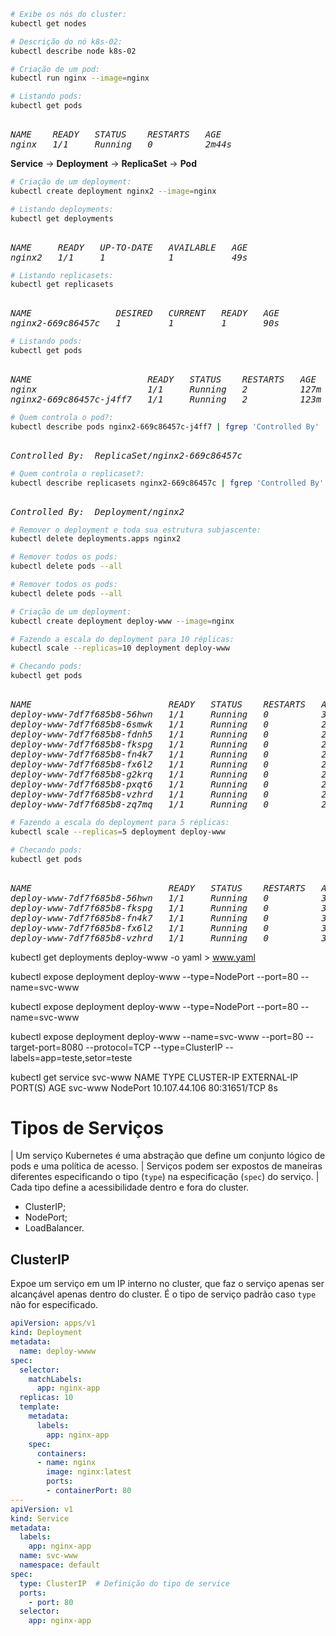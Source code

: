 ```bash
# Exibe os nós do cluster:
kubectl get nodes
```



```bash
# Descrição do nó k8s-02:
kubectl describe node k8s-02
```



```bash
# Criação de um pod:
kubectl run nginx --image=nginx
```



```bash
# Listando pods:
kubectl get pods
```
<pre><i>
NAME    READY   STATUS    RESTARTS   AGE
nginx   1/1     Running   0          2m44s
</i></pre>



**Service** &rarr; **Deployment** &rarr; **ReplicaSet** &rarr; **Pod**



```bash
# Criação de um deployment:
kubectl create deployment nginx2 --image=nginx
```



```bash
# Listando deployments:
kubectl get deployments
```
<pre><i>
NAME     READY   UP-TO-DATE   AVAILABLE   AGE
nginx2   1/1     1            1           49s
</i></pre>



```bash
# Listando replicasets:
kubectl get replicasets
```
<pre><i>
NAME                DESIRED   CURRENT   READY   AGE
nginx2-669c86457c   1         1         1       90s
</i></pre>




```bash
# Listando pods:
kubectl get pods
```
<pre><i>
NAME                      READY   STATUS    RESTARTS   AGE
nginx                     1/1     Running   2          127m
nginx2-669c86457c-j4ff7   1/1     Running   2          123m
</i></pre>



```bash
# Quem controla o pod?:
kubectl describe pods nginx2-669c86457c-j4ff7 | fgrep 'Controlled By'
```
<pre><i>
Controlled By:  ReplicaSet/nginx2-669c86457c
</i></pre>



```bash
# Quem controla o replicaset?:
kubectl describe replicasets nginx2-669c86457c | fgrep 'Controlled By'
```
<pre><i>
Controlled By:  Deployment/nginx2
</i></pre>



```bash
# Remover o deployment e toda sua estrutura subjascente:
kubectl delete deployments.apps nginx2
```



```bash
# Remover todos os pods:
kubectl delete pods --all
```



```bash
# Remover todos os pods:
kubectl delete pods --all
```



```bash
# Criação de um deployment:
kubectl create deployment deploy-www --image=nginx
```



```bash
# Fazendo a escala do deployment para 10 réplicas:
kubectl scale --replicas=10 deployment deploy-www
```



```bash
# Checando pods:
kubectl get pods
```
<pre><i>
NAME                          READY   STATUS    RESTARTS   AGE
deploy-www-7df7f685b8-56hwn   1/1     Running   0          31m
deploy-www-7df7f685b8-6smwk   1/1     Running   0          2m
deploy-www-7df7f685b8-fdnh5   1/1     Running   0          2m
deploy-www-7df7f685b8-fkspg   1/1     Running   0          2m
deploy-www-7df7f685b8-fn4k7   1/1     Running   0          2m
deploy-www-7df7f685b8-fx6l2   1/1     Running   0          2m
deploy-www-7df7f685b8-g2krq   1/1     Running   0          2m
deploy-www-7df7f685b8-pxqt6   1/1     Running   0          2m
deploy-www-7df7f685b8-vzhrd   1/1     Running   0          2m
deploy-www-7df7f685b8-zq7mq   1/1     Running   0          2m
</i></pre>



```bash
# Fazendo a escala do deployment para 5 réplicas:
kubectl scale --replicas=5 deployment deploy-www
```



```bash
# Checando pods:
kubectl get pods
```
<pre><i>
NAME                          READY   STATUS    RESTARTS   AGE
deploy-www-7df7f685b8-56hwn   1/1     Running   0          33m
deploy-www-7df7f685b8-fkspg   1/1     Running   0          3m47s
deploy-www-7df7f685b8-fn4k7   1/1     Running   0          3m47s
deploy-www-7df7f685b8-fx6l2   1/1     Running   0          3m47s
deploy-www-7df7f685b8-vzhrd   1/1     Running   0          3m47s
</i></pre>



kubectl get deployments deploy-www -o yaml > www.yaml

kubectl expose deployment deploy-www --type=NodePort --port=80 --name=svc-www


kubectl expose deployment deploy-www --type=NodePort --port=80 --name=svc-www


kubectl expose deployment deploy-www --name=svc-www --port=80 --target-port=8080 --protocol=TCP --type=ClusterIP --labels=app=teste,setor=teste


kubectl get service svc-www 
NAME      TYPE       CLUSTER-IP      EXTERNAL-IP   PORT(S)        AGE
svc-www   NodePort   10.107.44.106   <none>        80:31651/TCP   8s



# Tipos de Serviços

| Um serviço Kubernetes é uma abstração que define um conjunto lógico de pods e uma política de acesso.
| Serviços podem ser expostos de maneiras diferentes especificando o tipo (`type`) na especificação (`spec`) do serviço.
| Cada tipo define a acessibilidade dentro e fora do cluster.

- ClusterIP;
- NodePort;
- LoadBalancer.


## ClusterIP

Expoe um serviço em um IP interno no cluster, que faz o serviço apenas ser alcançável apenas dentro do cluster. É o tipo de serviço padrão caso `type` não for especificado.


```yaml
apiVersion: apps/v1
kind: Deployment
metadata:
  name: deploy-wwww
spec:
  selector:
    matchLabels:
      app: nginx-app
  replicas: 10
  template:
    metadata:
      labels:
        app: nginx-app
    spec:
      containers:
      - name: nginx
        image: nginx:latest
        ports:
        - containerPort: 80
---
apiVersion: v1
kind: Service
metadata:
  labels:
    app: nginx-app
  name: svc-www
  namespace: default
spec:
  type: ClusterIP  # Definição do tipo de service
  ports:
    - port: 80
  selector:
    app: nginx-app
```
